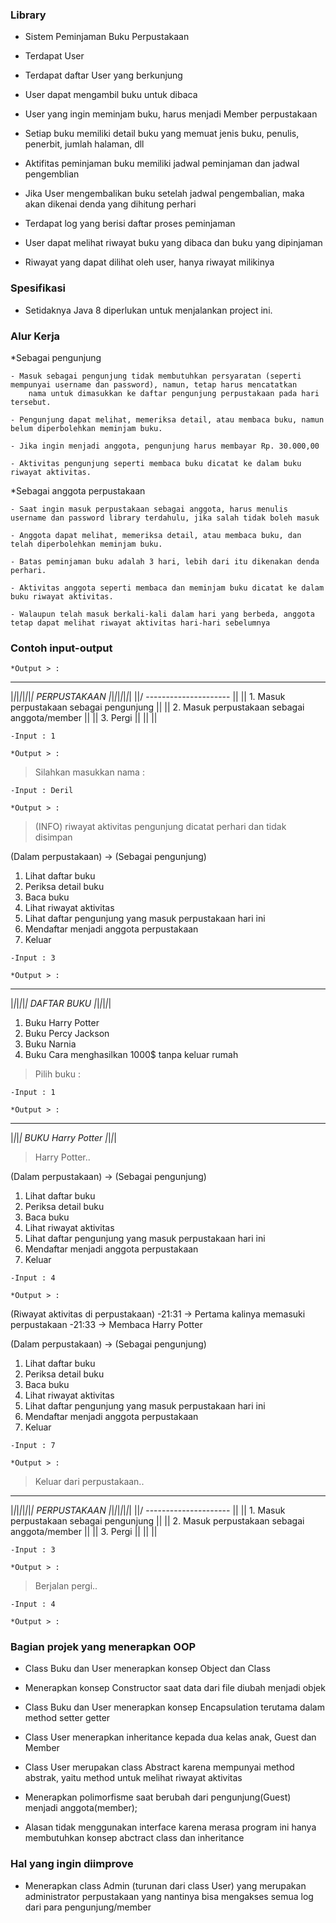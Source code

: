 ### Library


 - Sistem Peminjaman Buku Perpustakaan

 - Terdapat User

 - Terdapat daftar User yang berkunjung

 - User dapat mengambil buku untuk dibaca

 - User yang ingin meminjam buku, harus menjadi Member perpustakaan

 - Setiap buku memiliki detail buku yang memuat jenis buku, penulis, penerbit, jumlah halaman, dll

 - Aktifitas peminjaman buku memiliki jadwal peminjaman dan jadwal pengemblian

 - Jika User mengembalikan buku setelah jadwal pengembalian, maka akan dikenai denda yang dihitung perhari

 - Terdapat log yang berisi daftar proses peminjaman

 - User dapat melihat riwayat buku yang dibaca dan buku yang dipinjaman

 - Riwayat yang dapat dilihat oleh user, hanya riwayat milikinya


### Spesifikasi


 - Setidaknya Java 8 diperlukan untuk menjalankan project ini.


### Alur Kerja

  *Sebagai pengunjung
	
	- Masuk sebagai pengunjung tidak membutuhkan persyaratan (seperti mempunyai username dan password), namun, tetap harus mencatatkan
		nama untuk dimasukkan ke daftar pengunjung perpustakaan pada hari tersebut.

	- Pengunjung dapat melihat, memeriksa detail, atau membaca buku, namun belum diperbolehkan meminjam buku.

	- Jika ingin menjadi anggota, pengunjung harus membayar Rp. 30.000,00

	- Aktivitas pengunjung seperti membaca buku dicatat ke dalam buku riwayat aktivitas.

 *Sebagai anggota perpustakaan

	- Saat ingin masuk perpustakaan sebagai anggota, harus menulis username dan password library terdahulu, jika salah tidak boleh masuk

	- Anggota dapat melihat, memeriksa detail, atau membaca buku, dan telah diperbolehkan meminjam buku.

	- Batas peminjaman buku adalah 3 hari, lebih dari itu dikenakan denda perhari.

	- Aktivitas anggota seperti membaca dan meminjam buku dicatat ke dalam buku riwayat aktivitas.

	- Walaupun telah masuk berkali-kali dalam hari yang berbeda, anggota tetap dapat melihat riwayat aktivitas hari-hari sebelumnya

### Contoh input-output

	*Output > :  
_________________________________________________
|_|_|_|_|_|_|_|     PERPUSTAKAAN    |_|_|_|_|_|_|_|
||/            ---------------------            \||
|| 1. Masuk perpustakaan sebagai pengunjung      ||
|| 2. Masuk perpustakaan sebagai anggota/member  ||
|| 3. Pergi                                      ||
||                                               ||
>

	-Input : 1

	*Output > : 

> Silahkan masukkan nama :

	-Input : Deril
	
	*Output > : 

> (INFO) riwayat aktivitas pengunjung dicatat perhari dan tidak disimpan

(Dalam perpustakaan) -> (Sebagai pengunjung)
 1. Lihat daftar buku
 2. Periksa detail buku
 3. Baca buku
 4. Lihat riwayat aktivitas
 5. Lihat daftar pengunjung yang masuk perpustakaan hari ini
 6. Mendaftar menjadi anggota perpustakaan
 7. Keluar
>

	-Input : 3

	*Output > : 

 _________                 _________
|_|_|_|_|_|  DAFTAR BUKU  |_|_|_|_|_|
 1. Buku Harry Potter
 2. Buku Percy Jackson
 3. Buku Narnia
 4. Buku Cara menghasilkan 1000$ tanpa keluar rumah
> Pilih buku :
	
	-Input : 1

	*Output > : 

 _____
|_|_|_| BUKU Harry Potter |_|_|_|
> Harry Potter..

(Dalam perpustakaan) -> (Sebagai pengunjung)
 1. Lihat daftar buku
 2. Periksa detail buku
 3. Baca buku
 4. Lihat riwayat aktivitas
 5. Lihat daftar pengunjung yang masuk perpustakaan hari ini
 6. Mendaftar menjadi anggota perpustakaan
 7. Keluar
>

	-Input : 4

	*Output > : 

(Riwayat aktivitas di perpustakaan)
-21:31 -> Pertama kalinya memasuki perpustakaan
-21:33 -> Membaca Harry Potter


(Dalam perpustakaan) -> (Sebagai pengunjung)
 1. Lihat daftar buku
 2. Periksa detail buku
 3. Baca buku
 4. Lihat riwayat aktivitas
 5. Lihat daftar pengunjung yang masuk perpustakaan hari ini
 6. Mendaftar menjadi anggota perpustakaan
 7. Keluar
>

	-Input : 7

	*Output > : 

> Keluar dari perpustakaan..
 _________________________________________________
|_|_|_|_|_|_|_|     PERPUSTAKAAN    |_|_|_|_|_|_|_|
||/            ---------------------            \||
|| 1. Masuk perpustakaan sebagai pengunjung      ||
|| 2. Masuk perpustakaan sebagai anggota/member  ||
|| 3. Pergi                                      ||
||                                               ||
>

	-Input : 3

	*Output > : 

> Berjalan pergi..


	-Input : 4

	*Output > : 

### Bagian projek yang menerapkan OOP

 - Class Buku dan User menerapkan konsep Object dan Class

 - Menerapkan konsep Constructor saat data dari file diubah menjadi objek

 - Class Buku dan User menerapkan konsep Encapsulation terutama dalam method setter getter

 - Class User menerapkan inheritance kepada dua kelas anak, Guest dan Member

 - Class User merupakan class Abstract karena mempunyai method abstrak, yaitu method untuk melihat riwayat aktivitas

 - Menerapkan polimorfisme saat berubah dari pengunjung(Guest) menjadi anggota(member);

 - Alasan tidak menggunakan interface karena merasa program ini hanya membutuhkan konsep abctract class dan inheritance

### Hal yang ingin diimprove

 - Menerapkan class Admin (turunan dari class User) yang merupakan administrator perpustakaan
     yang nantinya bisa mengakses semua log dari para pengunjung/member



